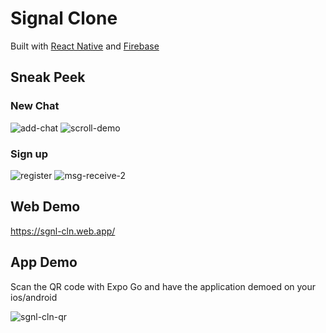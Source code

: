 # Signal Clone

Built with [React Native](https://reactnative.dev/) and [Firebase](https://firebase.google.com/)

## Sneak Peek

### New Chat
![add-chat](https://user-images.githubusercontent.com/49686162/128880796-8fa72f1a-6f43-4b81-bb0d-9945971ea1ce.gif)  ![scroll-demo](https://user-images.githubusercontent.com/49686162/128880812-8802e86b-55fc-450a-94b4-362b5de20155.gif)

### Sign up
![register](https://user-images.githubusercontent.com/49686162/128880772-2e1bc564-30ff-4443-9326-051af995934d.gif)  ![msg-receive-2](https://user-images.githubusercontent.com/49686162/128880815-7c61d190-7ce6-4663-bbfb-67c735878ce2.gif) 

## Web Demo

https://sgnl-cln.web.app/

## App Demo

Scan the QR code with Expo Go and have the application demoed on your ios/android

![sgnl-cln-qr](https://user-images.githubusercontent.com/49686162/129013201-0d9ffc9b-b710-4d58-ad05-2cabee477b14.png)